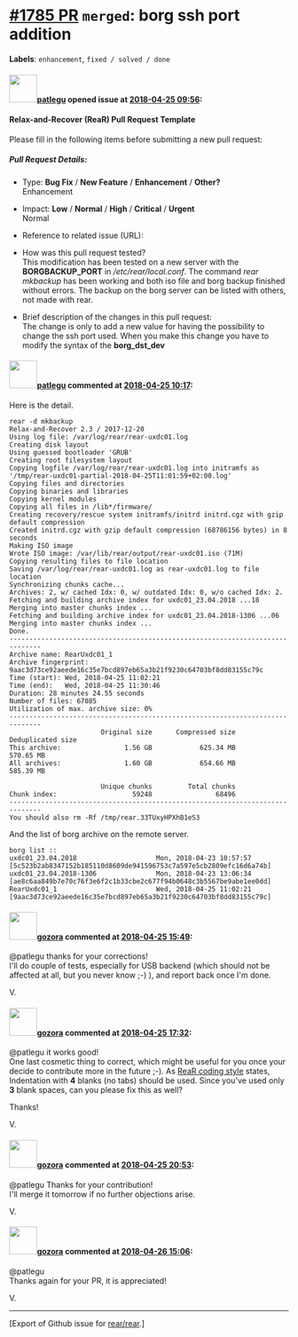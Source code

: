 [\#1785 PR](https://github.com/rear/rear/pull/1785) `merged`: borg ssh port addition
====================================================================================

**Labels**: `enhancement`, `fixed / solved / done`

#### <img src="https://avatars.githubusercontent.com/u/3754859?u=589fd4cb59162e0a3b1e920296625d650b384a99&v=4" width="50">[patlegu](https://github.com/patlegu) opened issue at [2018-04-25 09:56](https://github.com/rear/rear/pull/1785):

#### Relax-and-Recover (ReaR) Pull Request Template

Please fill in the following items before submitting a new pull request:

##### Pull Request Details:

-   Type: **Bug Fix** / **New Feature** / **Enhancement** / **Other?**  
    Enhancement

-   Impact: **Low** / **Normal** / **High** / **Critical** /
    **Urgent**  
    Normal

-   Reference to related issue (URL):

-   How was this pull request tested?  
    This modification has been tested on a new server with the
    **BORGBACKUP\_PORT** in */etc/rear/local.conf*. The command *rear
    mkbackup* has been working and both iso file and borg backup
    finished without errors. The backup on the borg server can be listed
    with others, not made with rear.

-   Brief description of the changes in this pull request:  
    The change is only to add a new value for having the possibility to
    change the ssh port used. When you make this change you have to
    modify the syntax of the **borg\_dst\_dev**

#### <img src="https://avatars.githubusercontent.com/u/3754859?u=589fd4cb59162e0a3b1e920296625d650b384a99&v=4" width="50">[patlegu](https://github.com/patlegu) commented at [2018-04-25 10:17](https://github.com/rear/rear/pull/1785#issuecomment-384237276):

Here is the detail.

    rear -d mkbackup                 
    Relax-and-Recover 2.3 / 2017-12-20
    Using log file: /var/log/rear/rear-uxdc01.log
    Creating disk layout
    Using guessed bootloader 'GRUB'
    Creating root filesystem layout
    Copying logfile /var/log/rear/rear-uxdc01.log into initramfs as '/tmp/rear-uxdc01-partial-2018-04-25T11:01:59+02:00.log'
    Copying files and directories
    Copying binaries and libraries
    Copying kernel modules
    Copying all files in /lib*/firmware/
    Creating recovery/rescue system initramfs/initrd initrd.cgz with gzip default compression
    Created initrd.cgz with gzip default compression (68786156 bytes) in 8 seconds
    Making ISO image
    Wrote ISO image: /var/lib/rear/output/rear-uxdc01.iso (71M)
    Copying resulting files to file location
    Saving /var/log/rear/rear-uxdc01.log as rear-uxdc01.log to file location
    Synchronizing chunks cache...                                                                                                                                                                                    
    Archives: 2, w/ cached Idx: 0, w/ outdated Idx: 0, w/o cached Idx: 2.
    Fetching and building archive index for uxdc01_23.04.2018 ...18                                                                                                                                                  
    Merging into master chunks index ...
    Fetching and building archive index for uxdc01_23.04.2018-1306 ...06                                                                                                                                             
    Merging into master chunks index ...
    Done.                                                                                                                                                                                                            
    ------------------------------------------------------------------------------                                                                                                                                   
    Archive name: RearUxdc01_1
    Archive fingerprint: 9aac3d73ce92aeede16c35e7bcd897eb65a3b21f9230c64703bf8dd83155c79c
    Time (start): Wed, 2018-04-25 11:02:21
    Time (end):   Wed, 2018-04-25 11:30:46
    Duration: 28 minutes 24.55 seconds
    Number of files: 67085
    Utilization of max. archive size: 0%
    ------------------------------------------------------------------------------
                           Original size      Compressed size    Deduplicated size
    This archive:                1.56 GB            625.34 MB            570.65 MB
    All archives:                1.60 GB            654.66 MB            585.39 MB

                           Unique chunks         Total chunks
    Chunk index:                   59248                68496
    ------------------------------------------------------------------------------
    You should also rm -Rf /tmp/rear.33TUxyHPXhB1eS3

And the list of borg archive on the remote server.

    borg list ::
    uxdc01_23.04.2018                    Mon, 2018-04-23 10:57:57 [5c523b2ab8347152b185110d8609de941596753c7a597e5cb2809efc16d6a74b]
    uxdc01_23.04.2018-1306               Mon, 2018-04-23 13:06:34 [ae8c6aa849b7e70c76f3e6f2c1b33cbe2c677f94b0648c3b5567be9abe1ee0dd]
    RearUxdc01_1                         Wed, 2018-04-25 11:02:21 [9aac3d73ce92aeede16c35e7bcd897eb65a3b21f9230c64703bf8dd83155c79c]

#### <img src="https://avatars.githubusercontent.com/u/12116358?u=1c5ba9dcee5ca3082f03029a7fbe647efd30eb49&v=4" width="50">[gozora](https://github.com/gozora) commented at [2018-04-25 15:49](https://github.com/rear/rear/pull/1785#issuecomment-384336520):

@patlegu thanks for your corrections!  
I'll do couple of tests, especially for USB backend (which should not be
affected at all, but you never know ;-) ), and report back once I'm
done.

V.

#### <img src="https://avatars.githubusercontent.com/u/12116358?u=1c5ba9dcee5ca3082f03029a7fbe647efd30eb49&v=4" width="50">[gozora](https://github.com/gozora) commented at [2018-04-25 17:32](https://github.com/rear/rear/pull/1785#issuecomment-384370042):

@patlegu it works good!  
One last cosmetic thing to correct, which might be useful for you once
your decide to contribute more in the future ;-). As [ReaR coding
style](https://github.com/rear/rear/wiki/Coding-Style#text-layout)
states, Indentation with **4** blanks (no tabs) should be used. Since
you've used only **3** blank spaces, can you please fix this as well?

Thanks!

V.

#### <img src="https://avatars.githubusercontent.com/u/12116358?u=1c5ba9dcee5ca3082f03029a7fbe647efd30eb49&v=4" width="50">[gozora](https://github.com/gozora) commented at [2018-04-25 20:53](https://github.com/rear/rear/pull/1785#issuecomment-384430373):

@patlegu Thanks for your contribution!  
I'll merge it tomorrow if no further objections arise.

V.

#### <img src="https://avatars.githubusercontent.com/u/12116358?u=1c5ba9dcee5ca3082f03029a7fbe647efd30eb49&v=4" width="50">[gozora](https://github.com/gozora) commented at [2018-04-26 15:06](https://github.com/rear/rear/pull/1785#issuecomment-384675149):

@patlegu  
Thanks again for your PR, it is appreciated!

V.

------------------------------------------------------------------------

\[Export of Github issue for
[rear/rear](https://github.com/rear/rear).\]
